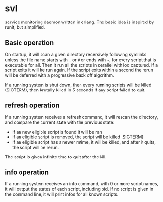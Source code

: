 # svl
service monitoring daemon written in erlang. The basic idea is inspired by runit, but simplified.

## Basic operation

On startup, it will scan a given directory recersively following symlinks unless the file name starts with ```.``` or ```#``` or ends with ```~```, for every script that is executable for all. Then it run all the scripts in parallel with log captured. If a script exits it will be run again. If the script exits within a second the rerun will be deferred with a progressive back off algorithm. 

If a running system is shut down, then every running scripts will be killed (SIGTERM), then brutally killed in 5 seconds if any script failed to quit.

## refresh operation

If a running system receives a refresh command, it will rescan the directory, and compare the current state with the previous state:

 * If an new eligible script is found it will be ran
 * If an eligible script is removed, the script will be killed (SIGTERM)
 * If an eligible script has a newer mtime, it will be killed, and after it quits, the script will be rerun.

The script is given infinite time to quit after the kill.

## info operation

If a running system receives an info command, with 0 or more script names, it will output the states of each script, including pid. If no script is given in the command line, it will print infos for all known scripts.
